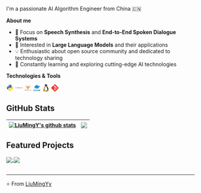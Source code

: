 I'm a passionate AI Algorithm Engineer from China 🇨🇳

**About me**

- 🔬 Focus on **Speech Synthesis** and **End-to-End Spoken Dialogue Systems**
- 🧠 Interested in **Large Language Models** and their applications
- 💡 Enthusiastic about open source community and dedicated to technology sharing
- 🌱 Constantly learning and exploring cutting-edge AI technologies

**Technologies & Tools**

<code><img height="20" alt="python" src="https://raw.githubusercontent.com/github/explore/80688e429a7d4ef2fca1e82350fe8e3517d3494d/topics/python/python.png"></code>
<code><img height="20" alt="pytorch" src="https://raw.githubusercontent.com/github/explore/80688e429a7d4ef2fca1e82350fe8e3517d3494d/topics/pytorch/pytorch.png"></code>
<code><img height="20" alt="tensorflow" src="https://raw.githubusercontent.com/github/explore/80688e429a7d4ef2fca1e82350fe8e3517d3494d/topics/tensorflow/tensorflow.png"></code>
<code><img height="20" alt="docker" src="https://raw.githubusercontent.com/github/explore/80688e429a7d4ef2fca1e82350fe8e3517d3494d/topics/docker/docker.png"></code>
<code><img height="20" alt="linux" src="https://raw.githubusercontent.com/github/explore/80688e429a7d4ef2fca1e82350fe8e3517d3494d/topics/linux/linux.png"></code>
<code><img height="20" alt="git" src="https://raw.githubusercontent.com/github/explore/80688e429a7d4ef2fca1e82350fe8e3517d3494d/topics/git/git.png"></code>

## GitHub Stats

| <a href="https://github.com/LiuMingYy/github-readme-stats"><img align="center" src="https://github-readme-stats.vercel.app/api?username=LiuMingYy&show_icons=true&include_all_commits=true&theme=radical&hide_border=true" alt="LiuMingY's github stats" /></a> | <a href="https://github.com/LiuMingYy/github-readme-stats"><img align="center" src="https://github-readme-stats.vercel.app/api/top-langs/?username=LiuMingYy&layout=compact&theme=radical&hide_border=true" /></a> |
| ------------- | ------------- |

## Featured Projects

<a href="https://github.com/LiuMingYy/your-speech-synthesis-project">
  <img align="center" src="https://github-readme-stats.vercel.app/api/pin/?username=LiuMingYy&repo=your-speech-synthesis-project&theme=radical" />
</a>
<a href="https://github.com/LiuMingYy/your-dialogue-system-project">
  <img align="center" src="https://github-readme-stats.vercel.app/api/pin/?username=LiuMingYy&repo=your-dialogue-system-project&theme=radical" />
</a>

<br />
<br />

---

⭐️ From [LiuMingYy](https://github.com/LiuMingYy)
